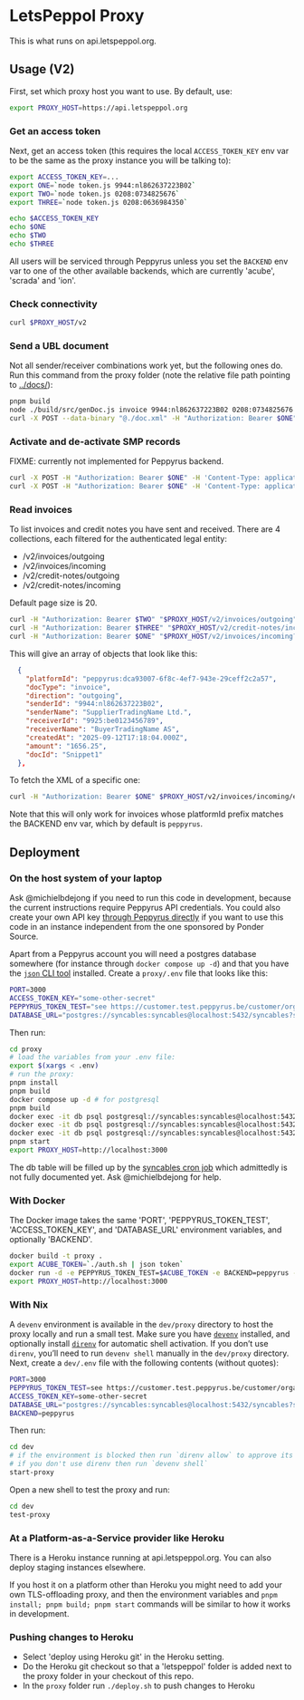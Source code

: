 # LetsPeppol Proxy
This is what runs on api.letspeppol.org.

## Usage (V2)
First, set which proxy host you want to use. By default, use:
```sh
export PROXY_HOST=https://api.letspeppol.org
```

### Get an access token
Next, get an access token (this requires the local `ACCESS_TOKEN_KEY` env var to be the same as the proxy instance you will be talking to):
```sh
export ACCESS_TOKEN_KEY=...
export ONE=`node token.js 9944:nl862637223B02`
export TWO=`node token.js 0208:0734825676`
export THREE=`node token.js 0208:0636984350`

echo $ACCESS_TOKEN_KEY
echo $ONE
echo $TWO
echo $THREE
```

All users will be serviced through Peppyrus unless you set the `BACKEND` env var to one of the other available backends, which are currently 'acube', 'scrada' and 'ion'.

### Check connectivity
```sh
curl $PROXY_HOST/v2
```

### Send a UBL document
Not all sender/receiver combinations work yet, but the following ones do.
Run this command from the proxy folder (note the relative file path pointing to [../docs/](../docs/)):
```sh
pnpm build
node ./build/src/genDoc.js invoice 9944:nl862637223B02 0208:0734825676 asdf > ./doc.xml
curl -X POST --data-binary "@./doc.xml" -H "Authorization: Bearer $ONE" $PROXY_HOST/v2/send
```

### Activate and de-activate SMP records
FIXME: currently not implemented for Peppyrus backend.
```sh
curl -X POST -H "Authorization: Bearer $ONE" -H 'Content-Type: application/json' $PROXY_HOST/v2/reg
curl -X POST -H "Authorization: Bearer $ONE" -H 'Content-Type: application/json' $PROXY_HOST/v2/unreg
```

### Read invoices
To list invoices and credit notes you have sent and received. There are 4 collections, each filtered for the authenticated legal entity:
* /v2/invoices/outgoing
* /v2/invoices/incoming
* /v2/credit-notes/outgoing
* /v2/credit-notes/incoming

Default page size is 20.
```sh
curl -H "Authorization: Bearer $TWO" "$PROXY_HOST/v2/invoices/outgoing" | json
curl -H "Authorization: Bearer $THREE" "$PROXY_HOST/v2/credit-notes/incoming?page=2&pageSize=2" | json
curl -H "Authorization: Bearer $ONE" "$PROXY_HOST/v2/invoices/incoming?page=1" | json
```

This will give an array of objects that look like this:
```json
  {
    "platformId": "peppyrus:dca93007-6f8c-4ef7-943e-29ceff2c2a57",
    "docType": "invoice",
    "direction": "outgoing",
    "senderId": "9944:nl862637223B02",
    "senderName": "SupplierTradingName Ltd.",
    "receiverId": "9925:be0123456789",
    "receiverName": "BuyerTradingName AS",
    "createdAt": "2025-09-12T17:18:04.000Z",
    "amount": "1656.25",
    "docId": "Snippet1"
  },
```

To fetch the XML of a specific one:
```sh
curl -H "Authorization: Bearer $ONE" $PROXY_HOST/v2/invoices/incoming/e37b5843-fc55-4b0b-8b8e-73435d9a0363
```
Note that this will only work for invoices whose platformId prefix matches the BACKEND env var, which by default is `peppyrus`.

## Deployment
### On the host system of your laptop
Ask @michielbdejong if you need to run this code in development, because the current instructions require Peppyrus API credentials.
You could also create your own API key [through Peppyrus directly](https://customer.peppyrus.be/) if you want to use this code in an instance independent from the one sponsored by Ponder Source.

Apart from a Peppyrus account you will need a postgres database somewhere (for instance through `docker compose up -d`) and that you have the [`json` CLI tool](https://github.com/trentm/json?tab=readme-ov-file#installation) installed.
Create a `proxy/.env` file that looks like this:
```sh
PORT=3000
ACCESS_TOKEN_KEY="some-other-secret"
PEPPYRUS_TOKEN_TEST="see https://customer.test.peppyrus.be/customer/organization/api to create"
DATABASE_URL="postgres://syncables:syncables@localhost:5432/syncables?sslmode=disable"
```

Then run:
```sh
cd proxy
# load the variables from your .env file:
export $(xargs < .env)
# run the proxy:
pnpm install
pnpm build
docker compose up -d # for postgresql
pnpm build
docker exec -it db psql postgresql://syncables:syncables@localhost:5432/syncables -c "create type direction as enum ('incoming', 'outgoing');"
docker exec -it db psql postgresql://syncables:syncables@localhost:5432/syncables -c "create type docType as enum ('invoice', 'credit-note');"
docker exec -it db psql postgresql://syncables:syncables@localhost:5432/syncables -c "create table FrontDocs (senderId text, senderName text, receiverId text, receiverName text, docType docType, direction direction, docId text, amount numeric, platformId text primary key, createdAt timestamp);"
pnpm start
export PROXY_HOST=http://localhost:3000
```
The db table will be filled up by the [syncables cron job](https://github.com/tubsproject/syncables/blob/main/src/cron.ts) which admittedly is not fully documented yet. Ask @michielbdejong for help.

### With Docker
The Docker image takes the same 'PORT', 'PEPPYRUS_TOKEN_TEST', 'ACCESS_TOKEN_KEY', and 'DATABASE_URL' environment variables, and optionally 'BACKEND'.
```sh
docker build -t proxy .
export ACUBE_TOKEN=`./auth.sh | json token`
docker run -d -e PEPPYRUS_TOKEN_TEST=$ACUBE_TOKEN -e BACKEND=peppyrus -e PORT=3000 -e ACCESS_TOKEN_KEY=something-secret -e DATABASE_URL="postgres://syncables:syncables@localhost:5432/syncables?sslmode=disable" -p 3000:3000 proxy
export PROXY_HOST=http://localhost:3000
```

### With Nix
A `devenv` environment is available in the `dev/proxy` directory to host the proxy locally and run a small test. Make sure you have [`devenv`](https://devenv.sh/getting-started/) installed, and optionally install [`direnv`](https://devenv.sh/automatic-shell-activation/) for automatic shell activation. If you don’t use `direnv`, you’ll need to run `devenv shell` manually in the `dev/proxy` directory. Next, create a `dev/.env` file with the following contents (without quotes):
```sh
PORT=3000
PEPPYRUS_TOKEN_TEST=see https://customer.test.peppyrus.be/customer/organization/api to create
ACCESS_TOKEN_KEY=some-other-secret
DATABASE_URL="postgres://syncables:syncables@localhost:5432/syncables?sslmode=disable"
BACKEND=peppyrus
```
Then run:
```sh
cd dev
# if the environment is blocked then run `direnv allow` to approve its content
# if you don't use direnv then run `devenv shell`
start-proxy
```

Open a new shell to test the proxy and run:
```sh
cd dev
test-proxy
```

### At a Platform-as-a-Service provider like Heroku
There is a Heroku instance running at api.letspeppol.org.
You can also deploy staging instances elsewhere.

If you host it on a platform other than Heroku you might need to add your own TLS-offloading proxy, and then the environment variables and `pnpm install; pnpm build; pnpm start` commands will be similar to how it works in development.

### Pushing changes to Heroku
* Select 'deploy using Heroku git' in the Heroku setting.
* Do the Heroku git checkout so that a 'letspeppol' folder is added next to the proxy folder in your checkout of this repo.
* In the `proxy` folder run `./deploy.sh` to push changes to Heroku
